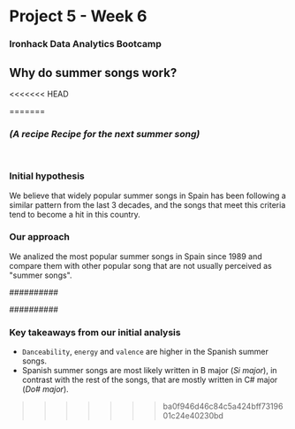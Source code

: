 # Project 5 - Week 6

### Ironhack Data Analytics Bootcamp

## **Why do summer songs work?**
<<<<<<< HEAD

=======
### *(A recipe Recipe for the next summer song)*

<br>

### **Initial hypothesis**

We believe that widely popular summer songs in Spain has been following a similar pattern from the last 3 decades, and the songs that meet this criteria tend to become a hit in this country.

### **Our approach**

We analized the most popular summer songs in Spain since 1989 and compare them with other popular song that are not usually perceived as "summer songs".

##########


##########

### **Key takeaways from our initial analysis**

- `Danceability`, `energy` and `valence` are higher in the Spanish summer songs.
- Spanish summer songs are most likely written in B major (*Si major*), in contrast with the rest of the songs, that are mostly written in C# major (*Do# major*).
>>>>>>> ba0f946d46c84c5a424bff7319601c24e40230bd
